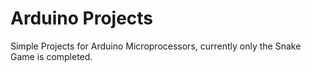 # Arduino Projects
Simple Projects for Arduino Microprocessors, currently only the Snake Game is completed.
